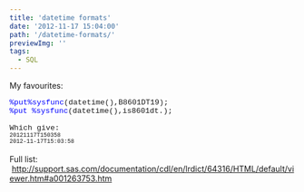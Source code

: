 ```yaml
---
title: 'datetime formats'
date: '2012-11-17 15:04:00'
path: '/datetime-formats/'
previewImg: ''
tags:
  - SQL
---
```


My favourites:<br /><div style="margin-bottom: 0.0001pt;"><span style="background: white; color: blue; font-family: &quot;Courier New&quot;; font-size: 10.0pt;">%put</span><span style="background-color: white; background-position: initial initial; background-repeat: initial initial; font-family: 'Courier New'; font-size: 10pt;"></span><span style="background: white; color: blue; font-family: &quot;Courier New&quot;; font-size: 10.0pt;">%sysfunc</span><span style="background-color: white; background-position: initial initial; background-repeat: initial initial; font-family: 'Courier New'; font-size: 10pt;">(datetime(),B8601DT19);</span></div><div style="margin-bottom: 0.0001pt;"><span style="background-color: white; color: blue; font-family: 'Courier New'; font-size: 13px;">%put</span><span style="background-color: white; background-position: initial initial; background-repeat: initial initial; font-family: 'Courier New'; font-size: 10pt;">&nbsp;</span><span style="background: white; color: blue; font-family: &quot;Courier New&quot;; font-size: 10.0pt;">%sysfunc</span><span style="background-color: white; background-position: initial initial; background-repeat: initial initial; font-family: 'Courier New'; font-size: 10pt;">(datetime(),is8601dt.);</span></div><div style="margin-bottom: 0.0001pt;"><span style="background-color: white; background-position: initial initial; background-repeat: initial initial; font-family: 'Courier New'; font-size: 10pt;"><br /></span></div><div style="margin-bottom: 0.0001pt;"><span style="background-color: white; background-position: initial initial; background-repeat: initial initial; font-family: 'Courier New'; font-size: 10pt;">Which give:</span></div><div style="margin-bottom: 0.0001pt;"><span style="background-color: white;"></span></div><div style="margin-bottom: 0.0001pt;"><span style="font-family: Courier New; font-size: x-small;">20121117T150358&nbsp;</span></div><div style="margin-bottom: 0.0001pt;"><span style="font-family: Courier New; font-size: x-small;">2012-11-17T15:03:58</span></div><br />Full list: &nbsp;http://support.sas.com/documentation/cdl/en/lrdict/64316/HTML/default/viewer.htm#a001263753.htm
